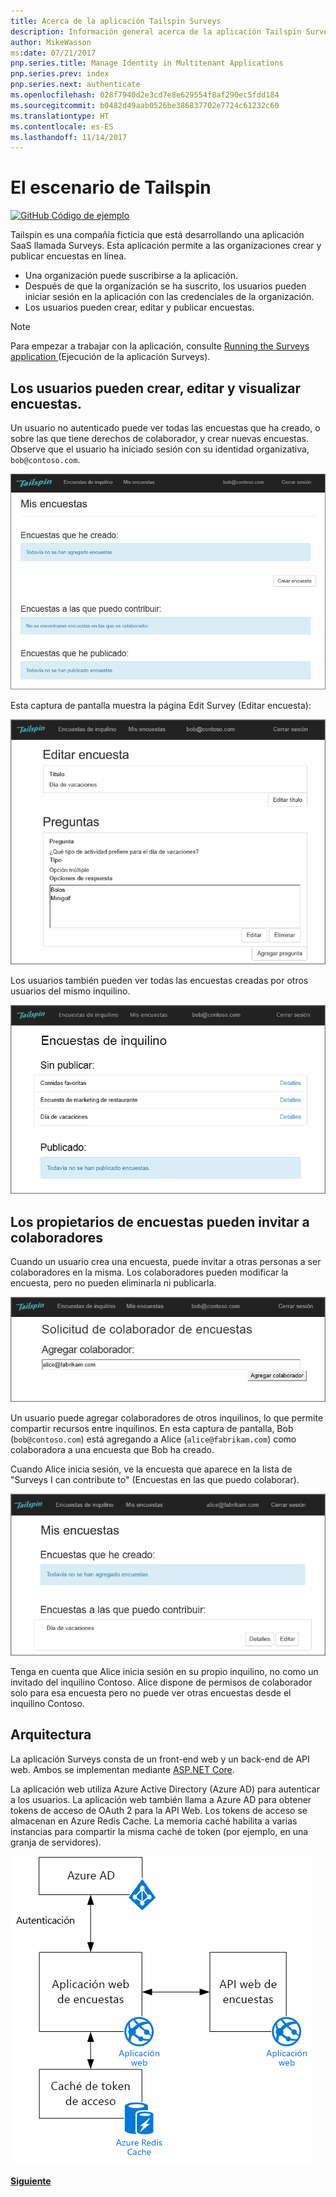 ```yaml
---
title: Acerca de la aplicación Tailspin Surveys
description: Información general acerca de la aplicación Tailspin Surveys
author: MikeWasson
ms:date: 07/21/2017
pnp.series.title: Manage Identity in Multitenant Applications
pnp.series.prev: index
pnp.series.next: authenticate
ms.openlocfilehash: 028f7940d2e3cd7e8e629554f8af290ec5fdd184
ms.sourcegitcommit: b0482d49aab0526be386837702e7724c61232c60
ms.translationtype: HT
ms.contentlocale: es-ES
ms.lasthandoff: 11/14/2017
---
```

# <a name="the-tailspin-scenario"></a>El escenario de Tailspin

[![GitHub](../_images/github.png) Código de ejemplo][sample application]

Tailspin es una compañía ficticia que está desarrollando una aplicación SaaS llamada Surveys. Esta aplicación permite a las organizaciones crear y publicar encuestas en línea.

* Una organización puede suscribirse a la aplicación.
* Después de que la organización se ha suscrito, los usuarios pueden iniciar sesión en la aplicación con las credenciales de la organización.
* Los usuarios pueden crear, editar y publicar encuestas.

> [!NOTE]
> Para empezar a trabajar con la aplicación, consulte [Running the Surveys application ] (Ejecución de la aplicación Surveys).
> 
> 

## <a name="users-can-create-edit-and-view-surveys"></a>Los usuarios pueden crear, editar y visualizar encuestas.
Un usuario no autenticado puede ver todas las encuestas que ha creado, o sobre las que tiene derechos de colaborador, y crear nuevas encuestas. Observe que el usuario ha iniciado sesión con su identidad organizativa, `bob@contoso.com`.

![Aplicación Surveys](./images/surveys-screenshot.png)

Esta captura de pantalla muestra la página Edit Survey (Editar encuesta):

![Editar encuesta](./images/edit-survey.png)

Los usuarios también pueden ver todas las encuestas creadas por otros usuarios del mismo inquilino.

![Encuestas de inquilinos](./images/tenant-surveys.png)

## <a name="survey-owners-can-invite-contributors"></a>Los propietarios de encuestas pueden invitar a colaboradores
Cuando un usuario crea una encuesta, puede invitar a otras personas a ser colaboradores en la misma. Los colaboradores pueden modificar la encuesta, pero no pueden eliminarla ni publicarla.  

![Agregar colaborador](./images/add-contributor.png)

Un usuario puede agregar colaboradores de otros inquilinos, lo que permite compartir recursos entre inquilinos. En esta captura de pantalla, Bob (`bob@contoso.com`) está agregando a Alice (`alice@fabrikam.com`) como colaboradora a una encuesta que Bob ha creado.

Cuando Alice inicia sesión, ve la encuesta que aparece en la lista de "Surveys I can contribute to" (Encuestas en las que puedo colaborar).

![Colaborador de la encuesta](./images/contributor.png)

Tenga en cuenta que Alice inicia sesión en su propio inquilino, no como un invitado del inquilino Contoso. Alice dispone de permisos de colaborador solo para esa encuesta pero no puede ver otras encuestas desde el inquilino Contoso.

## <a name="architecture"></a>Arquitectura
La aplicación Surveys consta de un front-end web y un back-end de API web. Ambos se implementan mediante [ASP.NET Core].

La aplicación web utiliza Azure Active Directory (Azure AD) para autenticar a los usuarios. La aplicación web también llama a Azure AD para obtener tokens de acceso de OAuth 2 para la API Web. Los tokens de acceso se almacenan en Azure Redis Cache. La memoria caché habilita a varias instancias para compartir la misma caché de token (por ejemplo, en una granja de servidores).

![Arquitectura](./images/architecture.png)

[**Siguiente**][authentication]

<!-- Links -->

[authentication]: authenticate.md

[Running the Surveys application ]: ./run-the-app.md
[ASP.NET Core]: /aspnet/core
[sample application]: https://github.com/mspnp/multitenant-saas-guidance
